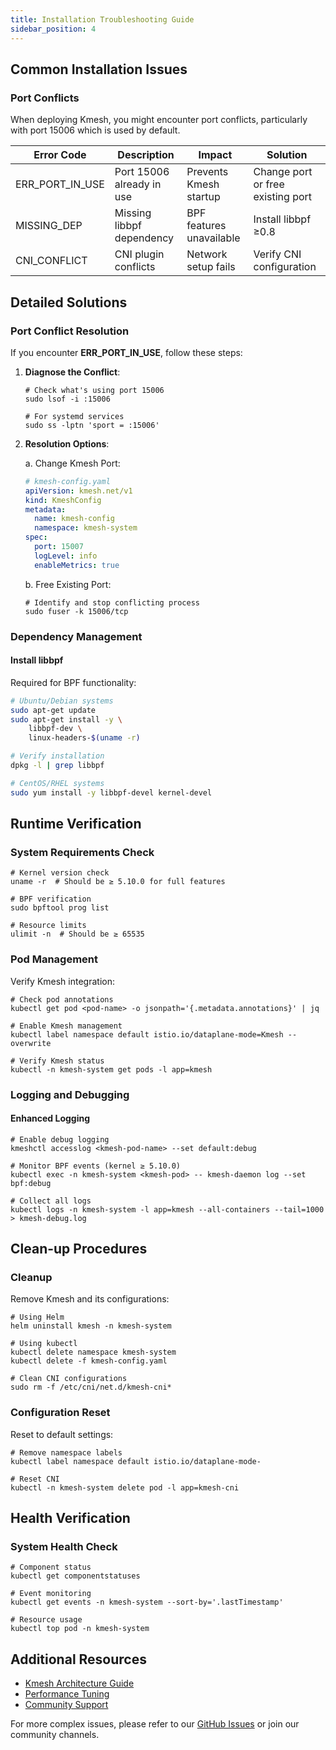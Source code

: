 ```yaml
---
title: Installation Troubleshooting Guide
sidebar_position: 4
---
```


## Common Installation Issues

### Port Conflicts

When deploying Kmesh, you might encounter port conflicts, particularly with port 15006 which is used by default.

| Error Code      | Description               | Impact                   | Solution                          |
| --------------- | ------------------------- | ------------------------ | --------------------------------- |
| ERR_PORT_IN_USE | Port 15006 already in use | Prevents Kmesh startup   | Change port or free existing port |
| MISSING_DEP     | Missing libbpf dependency | BPF features unavailable | Install libbpf ≥0.8               |
| CNI_CONFLICT    | CNI plugin conflicts      | Network setup fails      | Verify CNI configuration          |

## Detailed Solutions

### Port Conflict Resolution

If you encounter **ERR_PORT_IN_USE**, follow these steps:

1. **Diagnose the Conflict**:
 
   ```shell
   # Check what's using port 15006
   sudo lsof -i :15006

   # For systemd services
   sudo ss -lptn 'sport = :15006'
   ```

2. **Resolution Options**:

   a. Change Kmesh Port:

   ```yaml
   # kmesh-config.yaml
   apiVersion: kmesh.net/v1
   kind: KmeshConfig
   metadata:
     name: kmesh-config
     namespace: kmesh-system
   spec:
     port: 15007
     logLevel: info
     enableMetrics: true
   ```

   b. Free Existing Port:

   ```shell
   # Identify and stop conflicting process
   sudo fuser -k 15006/tcp
   ```

### Dependency Management

#### Install libbpf

Required for BPF functionality:

```bash
# Ubuntu/Debian systems
sudo apt-get update
sudo apt-get install -y \
    libbpf-dev \
    linux-headers-$(uname -r)

# Verify installation
dpkg -l | grep libbpf

# CentOS/RHEL systems
sudo yum install -y libbpf-devel kernel-devel
```

## Runtime Verification

### System Requirements Check

```shell
# Kernel version check
uname -r  # Should be ≥ 5.10.0 for full features

# BPF verification
sudo bpftool prog list

# Resource limits
ulimit -n  # Should be ≥ 65535
```

### Pod Management

Verify Kmesh integration:

```shell
# Check pod annotations
kubectl get pod <pod-name> -o jsonpath='{.metadata.annotations}' | jq

# Enable Kmesh management
kubectl label namespace default istio.io/dataplane-mode=Kmesh --overwrite

# Verify Kmesh status
kubectl -n kmesh-system get pods -l app=kmesh
```

### Logging and Debugging

#### Enhanced Logging

```shell
# Enable debug logging
kmeshctl accesslog <kmesh-pod-name> --set default:debug

# Monitor BPF events (kernel ≥ 5.10.0)
kubectl exec -n kmesh-system <kmesh-pod> -- kmesh-daemon log --set bpf:debug

# Collect all logs
kubectl logs -n kmesh-system -l app=kmesh --all-containers --tail=1000 > kmesh-debug.log
```

## Clean-up Procedures

### Cleanup

Remove Kmesh and its configurations:

```shell
# Using Helm
helm uninstall kmesh -n kmesh-system

# Using kubectl
kubectl delete namespace kmesh-system
kubectl delete -f kmesh-config.yaml

# Clean CNI configurations
sudo rm -f /etc/cni/net.d/kmesh-cni*
```

### Configuration Reset

Reset to default settings:

```shell
# Remove namespace labels
kubectl label namespace default istio.io/dataplane-mode-

# Reset CNI
kubectl -n kmesh-system delete pod -l app=kmesh-cni
```

## Health Verification

### System Health Check

```shell
# Component status
kubectl get componentstatuses

# Event monitoring
kubectl get events -n kmesh-system --sort-by='.lastTimestamp'

# Resource usage
kubectl top pod -n kmesh-system
```

## Additional Resources
<!-- for now there no link added -->
- [Kmesh Architecture Guide](#)
- [Performance Tuning](#)
- [Community Support](#)

For more complex issues, please refer to our [GitHub Issues](https://github.com/kmesh-net/kmesh/issues) or join our community channels.
